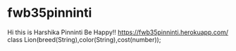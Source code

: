 # fwb35pinninti

Hi this is Harshika Pinninti
Be Happy!!
https://fwb35pinninti.herokuapp.com/ class Lion(breed(String),color(String),cost(number));
